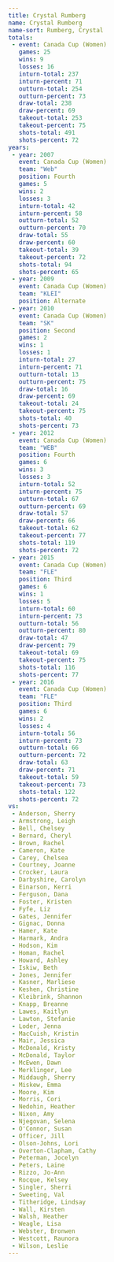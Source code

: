 ```yaml
---
title: Crystal Rumberg
name: Crystal Rumberg
name-sort: Rumberg, Crystal
totals:
 - event: Canada Cup (Women)
   games: 25
   wins: 9
   losses: 16
   inturn-total: 237
   inturn-percent: 71
   outturn-total: 254
   outturn-percent: 73
   draw-total: 238
   draw-percent: 69
   takeout-total: 253
   takeout-percent: 75
   shots-total: 491
   shots-percent: 72
years:
 - year: 2007
   event: Canada Cup (Women)
   team: "Web"
   position: Fourth
   games: 5
   wins: 2
   losses: 3
   inturn-total: 42
   inturn-percent: 58
   outturn-total: 52
   outturn-percent: 70
   draw-total: 55
   draw-percent: 60
   takeout-total: 39
   takeout-percent: 72
   shots-total: 94
   shots-percent: 65
 - year: 2009
   event: Canada Cup (Women)
   team: "KLEI"
   position: Alternate
 - year: 2010
   event: Canada Cup (Women)
   team: "SK"
   position: Second
   games: 2
   wins: 1
   losses: 1
   inturn-total: 27
   inturn-percent: 71
   outturn-total: 13
   outturn-percent: 75
   draw-total: 16
   draw-percent: 69
   takeout-total: 24
   takeout-percent: 75
   shots-total: 40
   shots-percent: 73
 - year: 2012
   event: Canada Cup (Women)
   team: "WEB"
   position: Fourth
   games: 6
   wins: 3
   losses: 3
   inturn-total: 52
   inturn-percent: 75
   outturn-total: 67
   outturn-percent: 69
   draw-total: 57
   draw-percent: 66
   takeout-total: 62
   takeout-percent: 77
   shots-total: 119
   shots-percent: 72
 - year: 2015
   event: Canada Cup (Women)
   team: "FLE"
   position: Third
   games: 6
   wins: 1
   losses: 5
   inturn-total: 60
   inturn-percent: 73
   outturn-total: 56
   outturn-percent: 80
   draw-total: 47
   draw-percent: 79
   takeout-total: 69
   takeout-percent: 75
   shots-total: 116
   shots-percent: 77
 - year: 2016
   event: Canada Cup (Women)
   team: "FLE"
   position: Third
   games: 6
   wins: 2
   losses: 4
   inturn-total: 56
   inturn-percent: 73
   outturn-total: 66
   outturn-percent: 72
   draw-total: 63
   draw-percent: 71
   takeout-total: 59
   takeout-percent: 73
   shots-total: 122
   shots-percent: 72
vs:
 - Anderson, Sherry
 - Armstrong, Leigh
 - Bell, Chelsey
 - Bernard, Cheryl
 - Brown, Rachel
 - Cameron, Kate
 - Carey, Chelsea
 - Courtney, Joanne
 - Crocker, Laura
 - Darbyshire, Carolyn
 - Einarson, Kerri
 - Ferguson, Dana
 - Foster, Kristen
 - Fyfe, Liz
 - Gates, Jennifer
 - Gignac, Donna
 - Hamer, Kate
 - Harmark, Andra
 - Hodson, Kim
 - Homan, Rachel
 - Howard, Ashley
 - Iskiw, Beth
 - Jones, Jennifer
 - Kasner, Marliese
 - Keshen, Christine
 - Kleibrink, Shannon
 - Knapp, Breanne
 - Lawes, Kaitlyn
 - Lawton, Stefanie
 - Loder, Jenna
 - MacCuish, Kristin
 - Mair, Jessica
 - McDonald, Kristy
 - McDonald, Taylor
 - McEwen, Dawn
 - Merklinger, Lee
 - Middaugh, Sherry
 - Miskew, Emma
 - Moore, Kim
 - Morris, Cori
 - Nedohin, Heather
 - Nixon, Amy
 - Njegovan, Selena
 - O'Connor, Susan
 - Officer, Jill
 - Olson-Johns, Lori
 - Overton-Clapham, Cathy
 - Peterman, Jocelyn
 - Peters, Laine
 - Rizzo, Jo-Ann
 - Rocque, Kelsey
 - Singler, Sherri
 - Sweeting, Val
 - Titheridge, Lindsay
 - Wall, Kirsten
 - Walsh, Heather
 - Weagle, Lisa
 - Webster, Bronwen
 - Westcott, Raunora
 - Wilson, Leslie
---
```

